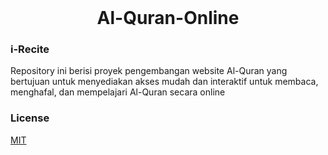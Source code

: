 <br />

  <h1 align="center">Al-Quran-Online</h1>

### i-Recite

Repository ini berisi proyek pengembangan website Al-Quran yang bertujuan untuk menyediakan akses mudah dan interaktif untuk membaca, menghafal, dan mempelajari Al-Quran secara online

### License

[MIT](https://choosealicense.com/licenses/mit/)


